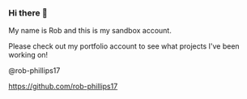 ### Hi there 👋

My name is Rob and this is my sandbox account.

Please check out my portfolio account to see what projects I've been working on! 

@rob-phillips17

https://github.com/rob-phillips17

<!--
**romanee-conti/romanee-conti** is a ✨ _special_ ✨ repository because its `README.md` (this file) appears on your GitHub profile.

Here are some ideas to get you started:

- 🔭 I’m currently working on ...
- 🌱 I’m currently learning ...
- 👯 I’m looking to collaborate on ...
- 🤔 I’m looking for help with ...
- 💬 Ask me about ...
- 📫 How to reach me: ...
- 😄 Pronouns: ...
- ⚡ Fun fact: ...
-->
